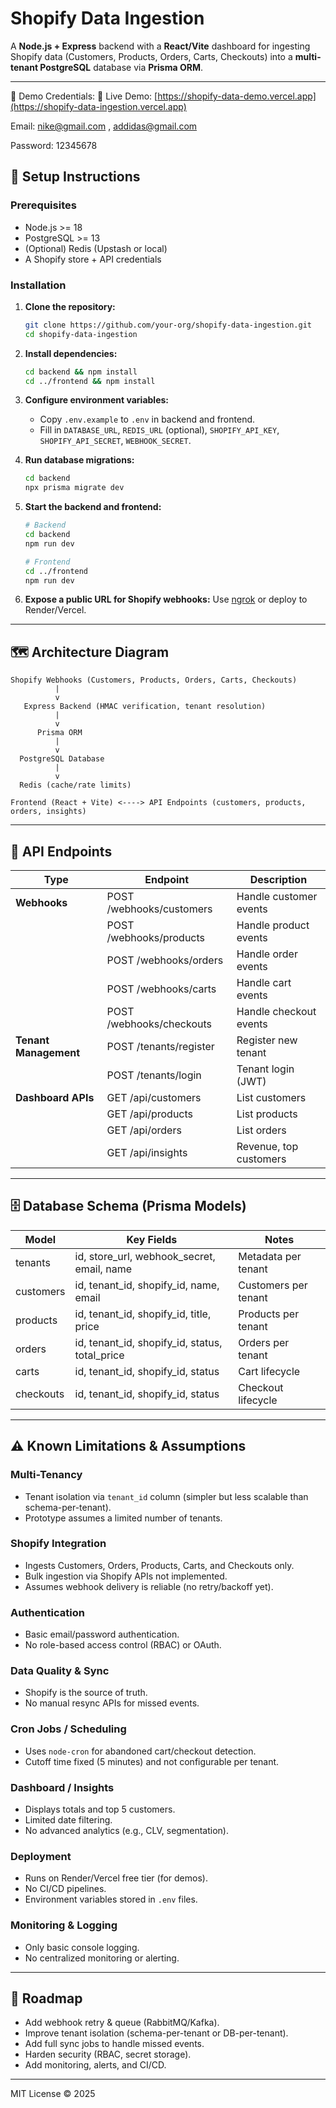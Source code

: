 # Shopify Data Ingestion

A **Node.js + Express** backend with a **React/Vite** dashboard for ingesting Shopify data (Customers, Products, Orders, Carts, Checkouts) into a **multi-tenant PostgreSQL** database via **Prisma ORM**.

---

🔑 Demo Credentials:
🔗 Live Demo: [https://shopify-data-demo.vercel.app](https://shopify-data-ingestion.vercel.app)

Email: nike@gmail.com , addidas@gmail.com

Password: 12345678

## 🚀 Setup Instructions

### Prerequisites
- Node.js >= 18
- PostgreSQL >= 13
- (Optional) Redis (Upstash or local)
- A Shopify store + API credentials

### Installation

1. **Clone the repository:**
   ```bash
   git clone https://github.com/your-org/shopify-data-ingestion.git
   cd shopify-data-ingestion
   ```

2. **Install dependencies:**
   ```bash
   cd backend && npm install
   cd ../frontend && npm install
   ```

3. **Configure environment variables:**
   - Copy `.env.example` to `.env` in backend and frontend.
   - Fill in `DATABASE_URL`, `REDIS_URL` (optional), `SHOPIFY_API_KEY`, `SHOPIFY_API_SECRET`, `WEBHOOK_SECRET`.

4. **Run database migrations:**
   ```bash
   cd backend
   npx prisma migrate dev
   ```

5. **Start the backend and frontend:**
   ```bash
   # Backend
   cd backend
   npm run dev

   # Frontend
   cd ../frontend
   npm run dev
   ```

6. **Expose a public URL for Shopify webhooks:**
   Use [ngrok](https://ngrok.com/) or deploy to Render/Vercel.

---

## 🗺️ Architecture Diagram

```
Shopify Webhooks (Customers, Products, Orders, Carts, Checkouts)
          |
          v
   Express Backend (HMAC verification, tenant resolution)
          |
          v
      Prisma ORM
          |
          v
  PostgreSQL Database
          |
          v
  Redis (cache/rate limits)

Frontend (React + Vite) <----> API Endpoints (customers, products, orders, insights)
```

---

## 🔗 API Endpoints

| Type        | Endpoint                         | Description |
|-------------|----------------------------------|-------------|
| **Webhooks** | POST /webhooks/customers         | Handle customer events |
|             | POST /webhooks/products          | Handle product events |
|             | POST /webhooks/orders            | Handle order events |
|             | POST /webhooks/carts             | Handle cart events |
|             | POST /webhooks/checkouts         | Handle checkout events |
| **Tenant Management** | POST /tenants/register  | Register new tenant |
|             | POST /tenants/login              | Tenant login (JWT) |
| **Dashboard APIs** | GET /api/customers         | List customers |
|             | GET /api/products                | List products |
|             | GET /api/orders                  | List orders |
|             | GET /api/insights                | Revenue, top customers |

---

## 🗄️ Database Schema (Prisma Models)

| Model     | Key Fields                             | Notes |
|-----------|----------------------------------------|-------|
| tenants   | id, store_url, webhook_secret, email, name | Metadata per tenant |
| customers | id, tenant_id, shopify_id, name, email | Customers per tenant |
| products  | id, tenant_id, shopify_id, title, price | Products per tenant |
| orders    | id, tenant_id, shopify_id, status, total_price | Orders per tenant |
| carts     | id, tenant_id, shopify_id, status      | Cart lifecycle |
| checkouts | id, tenant_id, shopify_id, status      | Checkout lifecycle |

---

## ⚠️ Known Limitations & Assumptions

### Multi-Tenancy
- Tenant isolation via `tenant_id` column (simpler but less scalable than schema-per-tenant).
- Prototype assumes a limited number of tenants.

### Shopify Integration
- Ingests Customers, Orders, Products, Carts, and Checkouts only.
- Bulk ingestion via Shopify APIs not implemented.
- Assumes webhook delivery is reliable (no retry/backoff yet).

### Authentication
- Basic email/password authentication.
- No role-based access control (RBAC) or OAuth.

### Data Quality & Sync
- Shopify is the source of truth.
- No manual resync APIs for missed events.

### Cron Jobs / Scheduling
- Uses `node-cron` for abandoned cart/checkout detection.
- Cutoff time fixed (5 minutes) and not configurable per tenant.

### Dashboard / Insights
- Displays totals and top 5 customers.
- Limited date filtering.
- No advanced analytics (e.g., CLV, segmentation).

### Deployment
- Runs on Render/Vercel free tier (for demos).
- No CI/CD pipelines.
- Environment variables stored in `.env` files.

### Monitoring & Logging
- Only basic console logging.
- No centralized monitoring or alerting.

---

## 📌 Roadmap

- Add webhook retry & queue (RabbitMQ/Kafka).
- Improve tenant isolation (schema-per-tenant or DB-per-tenant).
- Add full sync jobs to handle missed events.
- Harden security (RBAC, secret storage).
- Add monitoring, alerts, and CI/CD.


---

MIT License © 2025
